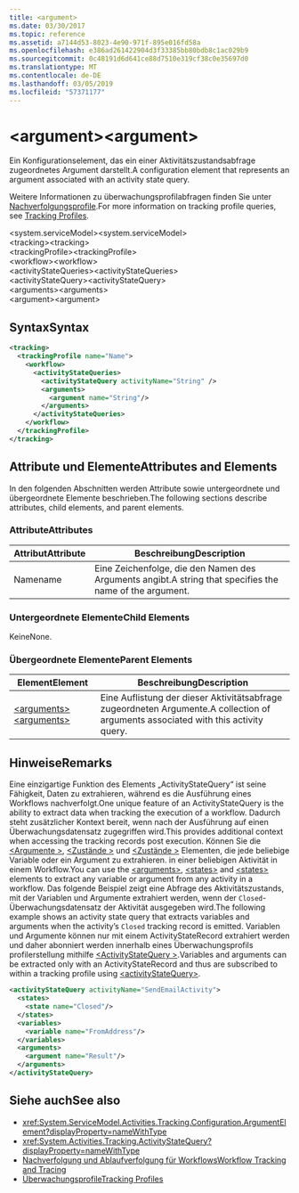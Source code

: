 ```yaml
---
title: <argument>
ms.date: 03/30/2017
ms.topic: reference
ms.assetid: a7144d53-8023-4e90-971f-895e016fd58a
ms.openlocfilehash: e386ad261422904d3f33385bb80bdb8c1ac029b9
ms.sourcegitcommit: 0c48191d6d641ce88d7510e319cf38c0e35697d0
ms.translationtype: MT
ms.contentlocale: de-DE
ms.lasthandoff: 03/05/2019
ms.locfileid: "57371177"
---
```

# <a name="argument"></a><span data-ttu-id="11896-101">\<argument></span><span class="sxs-lookup"><span data-stu-id="11896-101">\<argument></span></span>
<span data-ttu-id="11896-102">Ein Konfigurationselement, das ein einer Aktivitätszustandsabfrage zugeordnetes Argument darstellt.</span><span class="sxs-lookup"><span data-stu-id="11896-102">A configuration element that represents an argument associated with an activity state query.</span></span>  
  
 <span data-ttu-id="11896-103">Weitere Informationen zu überwachungsprofilabfragen finden Sie unter [Nachverfolgungsprofile](../../../../../docs/framework/windows-workflow-foundation/tracking-profiles.md).</span><span class="sxs-lookup"><span data-stu-id="11896-103">For more information on tracking profile queries, see [Tracking Profiles](../../../../../docs/framework/windows-workflow-foundation/tracking-profiles.md).</span></span>  
  
<span data-ttu-id="11896-104">\<system.serviceModel></span><span class="sxs-lookup"><span data-stu-id="11896-104">\<system.serviceModel></span></span>  
<span data-ttu-id="11896-105">\<tracking></span><span class="sxs-lookup"><span data-stu-id="11896-105">\<tracking></span></span>  
<span data-ttu-id="11896-106">\<trackingProfile></span><span class="sxs-lookup"><span data-stu-id="11896-106">\<trackingProfile></span></span>  
<span data-ttu-id="11896-107">\<workflow></span><span class="sxs-lookup"><span data-stu-id="11896-107">\<workflow></span></span>  
<span data-ttu-id="11896-108">\<activityStateQueries></span><span class="sxs-lookup"><span data-stu-id="11896-108">\<activityStateQueries></span></span>  
<span data-ttu-id="11896-109">\<activityStateQuery></span><span class="sxs-lookup"><span data-stu-id="11896-109">\<activityStateQuery></span></span>  
<span data-ttu-id="11896-110">\<arguments></span><span class="sxs-lookup"><span data-stu-id="11896-110">\<arguments></span></span>  
<span data-ttu-id="11896-111">\<argument></span><span class="sxs-lookup"><span data-stu-id="11896-111">\<argument></span></span>  
  
## <a name="syntax"></a><span data-ttu-id="11896-112">Syntax</span><span class="sxs-lookup"><span data-stu-id="11896-112">Syntax</span></span>  
  
```xml
<tracking>
  <trackingProfile name="Name">
    <workflow>
      <activityStateQueries>
        <activityStateQuery activityName="String" />
        <arguments>
          <argument name="String"/>
        </arguments>
      </activityStateQueries>
    </workflow>
  </trackingProfile>
</tracking>  
```  
  
## <a name="attributes-and-elements"></a><span data-ttu-id="11896-113">Attribute und Elemente</span><span class="sxs-lookup"><span data-stu-id="11896-113">Attributes and Elements</span></span>  
 <span data-ttu-id="11896-114">In den folgenden Abschnitten werden Attribute sowie untergeordnete und übergeordnete Elemente beschrieben.</span><span class="sxs-lookup"><span data-stu-id="11896-114">The following sections describe attributes, child elements, and parent elements.</span></span>  
  
### <a name="attributes"></a><span data-ttu-id="11896-115">Attribute</span><span class="sxs-lookup"><span data-stu-id="11896-115">Attributes</span></span>  
  
|<span data-ttu-id="11896-116">Attribut</span><span class="sxs-lookup"><span data-stu-id="11896-116">Attribute</span></span>|<span data-ttu-id="11896-117">Beschreibung</span><span class="sxs-lookup"><span data-stu-id="11896-117">Description</span></span>|  
|---------------|-----------------|  
|<span data-ttu-id="11896-118">Name</span><span class="sxs-lookup"><span data-stu-id="11896-118">name</span></span>|<span data-ttu-id="11896-119">Eine Zeichenfolge, die den Namen des Arguments angibt.</span><span class="sxs-lookup"><span data-stu-id="11896-119">A string that specifies the name of the argument.</span></span>|  
  
### <a name="child-elements"></a><span data-ttu-id="11896-120">Untergeordnete Elemente</span><span class="sxs-lookup"><span data-stu-id="11896-120">Child Elements</span></span>  
 <span data-ttu-id="11896-121">Keine</span><span class="sxs-lookup"><span data-stu-id="11896-121">None.</span></span>  
  
### <a name="parent-elements"></a><span data-ttu-id="11896-122">Übergeordnete Elemente</span><span class="sxs-lookup"><span data-stu-id="11896-122">Parent Elements</span></span>  
  
|<span data-ttu-id="11896-123">Element</span><span class="sxs-lookup"><span data-stu-id="11896-123">Element</span></span>|<span data-ttu-id="11896-124">Beschreibung</span><span class="sxs-lookup"><span data-stu-id="11896-124">Description</span></span>|  
|-------------|-----------------|  
|[<span data-ttu-id="11896-125">\<arguments></span><span class="sxs-lookup"><span data-stu-id="11896-125">\<arguments></span></span>](../../../../../docs/framework/configure-apps/file-schema/windows-workflow-foundation/arguments.md)|<span data-ttu-id="11896-126">Eine Auflistung der dieser Aktivitätsabfrage zugeordneten Argumente.</span><span class="sxs-lookup"><span data-stu-id="11896-126">A collection of arguments associated with this activity query.</span></span>|  
  
## <a name="remarks"></a><span data-ttu-id="11896-127">Hinweise</span><span class="sxs-lookup"><span data-stu-id="11896-127">Remarks</span></span>  
 <span data-ttu-id="11896-128">Eine einzigartige Funktion des Elements „ActivityStateQuery“ ist seine Fähigkeit, Daten zu extrahieren, während es die Ausführung eines Workflows nachverfolgt.</span><span class="sxs-lookup"><span data-stu-id="11896-128">One unique feature of an ActivityStateQuery is the ability to extract data when tracking the execution of a workflow.</span></span> <span data-ttu-id="11896-129">Dadurch steht zusätzlicher Kontext bereit, wenn nach der Ausführung auf einen Überwachungsdatensatz zugegriffen wird.</span><span class="sxs-lookup"><span data-stu-id="11896-129">This provides additional context when accessing the tracking records post execution.</span></span> <span data-ttu-id="11896-130">Können Sie die [ \<Argumente >](../../../../../docs/framework/configure-apps/file-schema/windows-workflow-foundation/arguments.md), [ \<Zustände >](../../../../../docs/framework/configure-apps/file-schema/windows-workflow-foundation/states.md) und [ \<Zustände >](../../../../../docs/framework/configure-apps/file-schema/windows-workflow-foundation/states.md) Elementen, die jede beliebige Variable oder ein Argument zu extrahieren. in einer beliebigen Aktivität in einem Workflow.</span><span class="sxs-lookup"><span data-stu-id="11896-130">You can use the [\<arguments>](../../../../../docs/framework/configure-apps/file-schema/windows-workflow-foundation/arguments.md), [\<states>](../../../../../docs/framework/configure-apps/file-schema/windows-workflow-foundation/states.md) and [\<states>](../../../../../docs/framework/configure-apps/file-schema/windows-workflow-foundation/states.md) elements to extract any variable or argument from any activity in a workflow.</span></span> <span data-ttu-id="11896-131">Das folgende Beispiel zeigt eine Abfrage des Aktivitätszustands, mit der Variablen und Argumente extrahiert werden, wenn der `Closed`-Überwachungsdatensatz der Aktivität ausgegeben wird.</span><span class="sxs-lookup"><span data-stu-id="11896-131">The following example shows an activity state query that extracts variables and arguments when the activity’s `Closed` tracking record is emitted.</span></span> <span data-ttu-id="11896-132">Variablen und Argumente können nur mit einem ActivityStateRecord extrahiert werden und daher abonniert werden innerhalb eines Überwachungsprofils profilerstellung mithilfe [ \<ActivityStateQuery >](../../../../../docs/framework/configure-apps/file-schema/windows-workflow-foundation/activitystatequery.md).</span><span class="sxs-lookup"><span data-stu-id="11896-132">Variables and arguments can be extracted only with an ActivityStateRecord and thus are subscribed to within a tracking profile using [\<activityStateQuery>](../../../../../docs/framework/configure-apps/file-schema/windows-workflow-foundation/activitystatequery.md).</span></span>  
  
```xml  
<activityStateQuery activityName="SendEmailActivity">  
  <states>  
    <state name="Closed"/>  
  </states>  
  <variables>  
    <variable name="FromAddress"/>  
  </variables>  
  <arguments>  
    <argument name="Result"/>  
  </arguments>  
</activityStateQuery>  
```  
  
## <a name="see-also"></a><span data-ttu-id="11896-133">Siehe auch</span><span class="sxs-lookup"><span data-stu-id="11896-133">See also</span></span>
- <xref:System.ServiceModel.Activities.Tracking.Configuration.ArgumentElement?displayProperty=nameWithType>
- <xref:System.Activities.Tracking.ActivityStateQuery?displayProperty=nameWithType>
- [<span data-ttu-id="11896-134">Nachverfolgung und Ablaufverfolgung für Workflows</span><span class="sxs-lookup"><span data-stu-id="11896-134">Workflow Tracking and Tracing</span></span>](../../../../../docs/framework/windows-workflow-foundation/workflow-tracking-and-tracing.md)
- [<span data-ttu-id="11896-135">Überwachungsprofile</span><span class="sxs-lookup"><span data-stu-id="11896-135">Tracking Profiles</span></span>](../../../../../docs/framework/windows-workflow-foundation/tracking-profiles.md)
